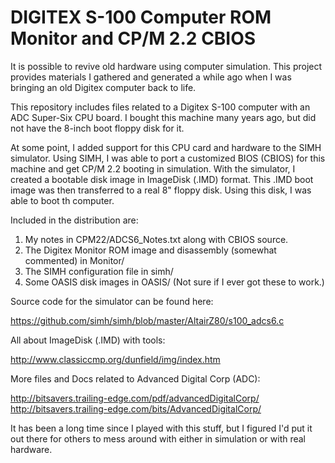 DIGITEX S-100 Computer ROM Monitor and CP/M 2.2 CBIOS
=====================================================

It is possible to revive old hardware using computer simulation.  This project provides materials I gathered and generated a while ago when I was bringing an old Digitex computer back to life.

This repository includes files related to a Digitex S-100 computer with an ADC Super-Six CPU board.  I bought this machine many years ago, but did not have the 8-inch boot floppy disk for it.

At some point, I added support for this CPU card and hardware to the SIMH simulator.  Using SIMH, I was able to port a customized BIOS (CBIOS) for this machine and get CP/M 2.2 booting in simulation.  With the simulator, I created a bootable disk image in ImageDisk (.IMD) format.  This .IMD boot image was then transferred to a real 8" floppy disk.  Using this disk, I was able to boot th computer.

Included in the distribution are:

1. My notes in CPM22/ADCS6_Notes.txt along with CBIOS source.
2. The Digitex Monitor ROM image and disassembly (somewhat commented) in Monitor/
3. The SIMH configuration file in simh/
4. Some OASIS disk images in OASIS/ (Not sure if I ever got these to work.)

Source code for the simulator can be found here:

https://github.com/simh/simh/blob/master/AltairZ80/s100_adcs6.c

All about ImageDisk (.IMD) with tools:

http://www.classiccmp.org/dunfield/img/index.htm

More files and Docs related to Advanced Digital Corp (ADC):

http://bitsavers.trailing-edge.com/pdf/advancedDigitalCorp/
http://bitsavers.trailing-edge.com/bits/AdvancedDigitalCorp/

It has been a long time since I played with this stuff, but I figured I'd put it out there for others to mess around with either in simulation or with real hardware.


